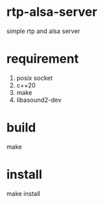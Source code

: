 # rtp-alsa-server

simple rtp and alsa server

# requirement

1. posix socket
2. c++20
3. make
4. libasound2-dev

# build

make

# install

make install
